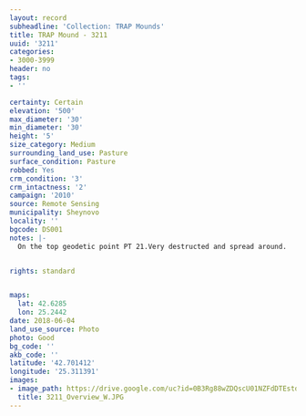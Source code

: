 ```yaml
---
layout: record
subheadline: 'Collection: TRAP Mounds'
title: TRAP Mound - 3211
uuid: '3211'
categories:
- 3000-3999
header: no
tags:
- ''

certainty: Certain
elevation: '500'
max_diameter: '30'
min_diameter: '30'
height: '5'
size_category: Medium
surrounding_land_use: Pasture
surface_condition: Pasture
robbed: Yes
crm_condition: '3'
crm_intactness: '2'
campaign: '2010'
source: Remote Sensing
municipality: Sheynovo
locality: ''
bgcode: DS001
notes: |-
  On the top geodetic point PT 21.Very destructed and spread around.


rights: standard


maps:
  lat: 42.6285
  lon: 25.2442
date: 2018-06-04
land_use_source: Photo
photo: Good
bg_code: ''
akb_code: ''
latitude: '42.701412'
longitude: '25.311391'
images:
- image_path: https://drive.google.com/uc?id=0B3Rg88wZDQscU01NZFdDTEstdzg
  title: 3211_Overview_W.JPG
---
```

